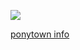 ![](https://komarev.com/ghpvc/?username=goldensecond&color=blue&style=plastic)

[ponytown info](https://rentry.co/cryingoutmayday)
